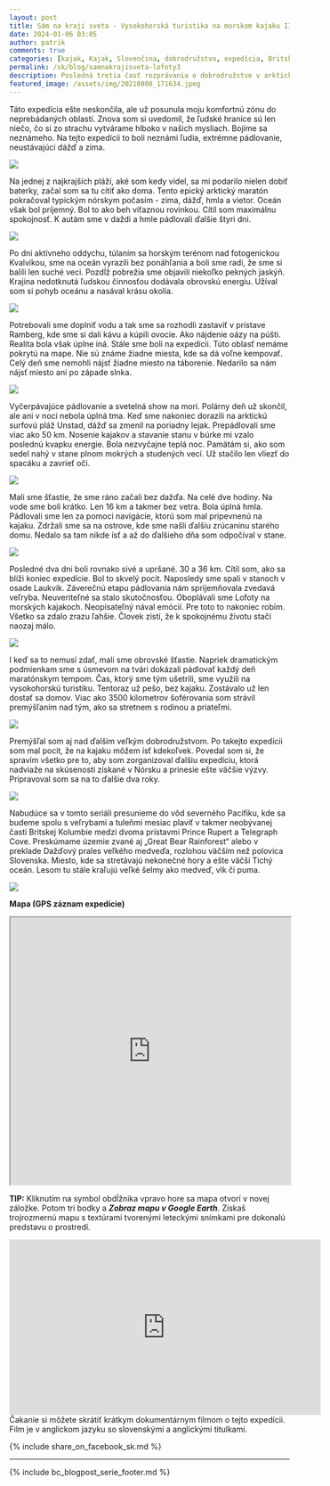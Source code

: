 ```yaml
---
layout: post
title: Sám na kraji sveta - Vysokohorská turistika na morskom kajaku III
date: 2024-01-06 03:05
author: patrik
comments: true
categories: [kajak, Kajak, Slovenčina, dobrodružstvo, expedícia, Britská Kolumbia, Kanada, medveď, tuleň, veľryba, outdoor]
permalink: /sk/blog/samnakrajisveta-lofoty3
description: Posledná tretia časť rozprávania o dobrodružstve v arktickej časti Atlantického oceánu. Pozrite, ako som maratónskym štýlom na morskom kajaku oboplával nórske súostrovie Lofoty. Spoznávanie krásnej a nedotknutej prírody. Pádlovanie po západe slnka. Nasledujúce štyri dni sme prešli v daždi a hmle, aby sme nezabudli, že sme za polárnym kruhom.  
featured_image: /assets/img/20210808_171634.jpeg
---
```

Táto expedícia ešte neskončila, ale už posunula moju komfortnú zónu do neprebádaných oblastí. Znova som si uvedomil, že ľudské hranice sú len niečo, čo si zo strachu vytvárame hlboko v našich mysliach. Bojíme sa neznámeho. Na tejto expedícii to boli neznámi ľudia, extrémne pádlovanie, neustávajúci dážď a zima.

![](/assets/img/20210815_095535.jpeg)

Na jednej z najkrajších pláží, aké som kedy videl, sa mi podarilo nielen dobiť baterky, začal som sa tu cítiť ako doma. Tento epický arktický maratón pokračoval typickým nórskym počasím - zima, dážď, hmla a vietor. Oceán však bol príjemný. Bol to ako beh víťaznou rovinkou. Cítil som maximálnu spokojnosť. K autám sme v daždi a hmle pádlovali ďalšie štyri dni.

![](/assets/img/cormorants_lofoten.jpg)

Po dni aktívneho oddychu, túlaním sa horským terénom nad fotogenickou Kvalvikou, sme na oceán vyrazili bez ponáhľania a boli sme radi, že sme si balili len suché veci. Pozdĺž pobrežia sme objavili niekoľko pekných jaskýň. Krajina nedotknutá ľudskou činnosťou dodávala obrovskú energiu. Užíval som si pohyb oceánu a nasával krásu okolia.

![](/assets/img/OI000115.jpeg)

Potrebovali sme doplniť vodu a tak sme sa rozhodli zastaviť v prístave Ramberg, kde sme si dali kávu a kúpili ovocie. Ako nájdenie oázy na púšti. Realita bola však úplne iná. Stále sme boli na expedícii. Túto oblasť nemáme pokrytú na mape. Nie sú známe žiadne miesta, kde sa dá voľne kempovať. Celý deň sme nemohli nájsť žiadne miesto na táborenie. Nedarilo sa nám nájsť miesto ani po západe slnka.

![](/assets/img/OI000161.jpeg)

Vyčerpávajúce pádlovanie a svetelná show na mori. Polárny deň už skončil, ale ani v noci nebola úplná tma. Keď sme nakoniec dorazili na arktickú surfovú pláž Unstad, dážď sa zmenil na poriadny lejak. Prepádlovali sme viac ako 50 km. Nosenie kajakov a stavanie stanu v búrke mi vzalo poslednú kvapku energie. Bola nezvyčajne teplá noc. Pamätám si, ako som sedel nahý v stane plnom mokrých a studených vecí. Už stačilo len vliezť do spacáku a zavrieť oči.

![](/assets/img/sea_birds.jpg)

Mali sme šťastie, že sme ráno začali bez dažďa. Na celé dve hodiny. Na vode sme boli krátko. Len 16 km a takmer bez vetra. Bola úplná hmla. Pádlovali sme len za pomoci navigácie, ktorú som mal pripevnenú na kajaku. Zdržali sme sa na ostrove, kde sme našli ďalšiu zrúcaninu starého domu. Nedalo sa tam nikde ísť a až do ďalšieho dňa som odpočíval v stane.

![](/assets/img/OI000136.jpeg)

Posledné dva dni boli rovnako sivé a upršané. 30 a 36 km. Cítil som, ako sa blíži koniec expedície. Bol to skvelý pocit. Naposledy sme spali v stanoch v osade Laukvik. Záverečnú etapu pádlovania nám spríjemňovala zvedavá veľryba. Neuveriteľné sa stalo skutočnosťou. Oboplávali sme Lofoty na morských kajakoch. Neopísateľný nával emócií. Pre toto to nakoniec robím. Všetko sa zdalo zrazu ľahšie. Človek zistí, že k spokojnému životu stačí naozaj málo.

![](/assets/img/20210814_123241.jpeg)

I keď sa to nemusí zdať, mali sme obrovské šťastie. Napriek dramatickým podmienkam sme s úsmevom na tvári dokázali pádlovať každý deň maratónskym tempom. Čas, ktorý sme tým ušetrili, sme využili na vysokohorskú turistiku. Tentoraz už pešo, bez kajaku. Zostávalo už len dostať sa domov. Viac ako 3500 kilometrov šoférovania som strávil premýšľaním nad tým, ako sa stretnem s rodinou a priateľmi.

![](/assets/img/map-lof-6.jpg)

Premýšľal som aj nad ďalším veľkým dobrodružstvom. Po takejto expedícii som mal pocit, že na kajaku môžem ísť kdekoľvek. Povedal som si, že spravím všetko pre to, aby som zorganizoval ďalšiu expedíciu, ktorá nadviaže na skúsenosti získané v Nórsku a prinesie ešte väčšie výzvy. Pripravoval som sa na to ďalšie dva roky.

![](/assets/img/lofoten-map.jpg)

Nabudúce sa v tomto seriáli presunieme do vôd severného Pacifiku, kde sa budeme spolu s veľrybami a tuleňmi mesiac plaviť v takmer neobývanej časti Britskej Kolumbie medzi dvoma prístavmi Prince Rupert a Telegraph Cove. Preskúmame územie zvané aj „Great Bear Rainforest“ alebo v preklade Dažďový prales veľkého medveďa, rozlohou väčším než polovica Slovenska. Miesto, kde sa stretávajú nekonečné hory a ešte väčší Tichý oceán. Lesom tu stále kraľujú veľké šelmy ako medveď, vlk či puma.

![](/assets/img/cestaznorska.jpg)

**Mapa (GPS záznam expedície)**  
<iframe src="https://www.google.com/maps/d/embed?mid=1uvY8m_irvSvAgxb1ynELVqx_Ua9ZCkY&ehbc=2E312F" width="100%" height="480"></iframe>

**TIP:** Kliknutím na symbol obdĺžnika vpravo hore sa mapa otvorí v novej záložke. Potom tri bodky a ***Zobraz mapu v Google Earth***. Získaš trojrozmernú mapu s textúrami tvorenými leteckými snímkami pre dokonalú predstavu o prostredí.   

<iframe width="560" height="315" src="https://www.youtube.com/embed/BV9OnfBjgkk" title="The Lofoten Islands Circumnavigation" frameborder="0" allow="accelerometer; autoplay; clipboard-write; encrypted-media; gyroscope; picture-in-picture" allowfullscreen></iframe>
Čakanie si môžete skrátiť krátkym dokumentárnym filmom o tejto expedícii. Film je v anglickom jazyku so slovenskými a anglickými titulkami.

{% include share_on_facebook_sk.md %}

---

{% include bc_blogpost_serie_footer.md %}